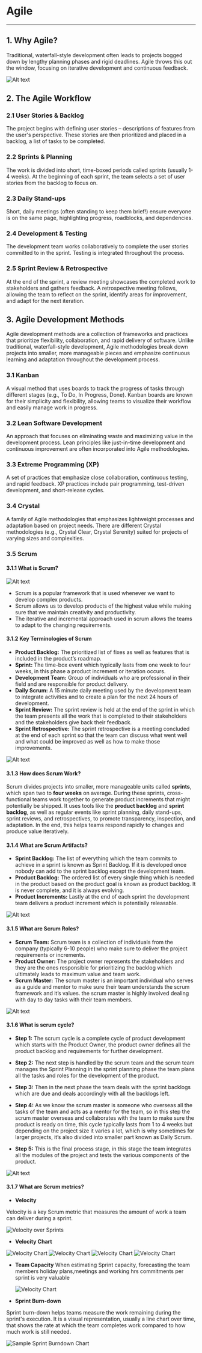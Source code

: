 # Agile

---

## 1. Why Agile?

Traditional, waterfall-style development often leads to projects bogged down by lengthy planning phases and rigid deadlines. Agile throws this out the window, focusing on iterative development and continuous feedback.

![Alt text](media/Agile.png)

## 2. The Agile Workflow

### 2.1 User Stories & Backlog

The project begins with defining user stories – descriptions of features from the user's perspective. These stories are then prioritized and placed in a backlog, a list of tasks to be completed.

### 2.2 Sprints & Planning

The work is divided into short, time-boxed periods called sprints (usually 1-4 weeks). At the beginning of each sprint, the team selects a set of user stories from the backlog to focus on.

### 2.3 Daily Stand-ups

Short, daily meetings (often standing to keep them brief!) ensure everyone is on the same page, highlighting progress, roadblocks, and dependencies.

### 2.4 Development & Testing

The development team works collaboratively to complete the user stories committed to in the sprint. Testing is integrated throughout the process.

### 2.5 Sprint Review & Retrospective

At the end of the sprint, a review meeting showcases the completed work to stakeholders and gathers feedback. A retrospective meeting follows, allowing the team to reflect on the sprint, identify areas for improvement, and adapt for the next iteration.

## 3. Agile Development Methods

Agile development methods are a collection of frameworks and practices that prioritize flexibility, collaboration, and rapid delivery of software. Unlike traditional, waterfall-style development, Agile methodologies break down projects into smaller, more manageable pieces and emphasize continuous learning and adaptation throughout the development process.

### 3.1 Kanban

A visual method that uses boards to track the progress of tasks through different stages (e.g., To Do, In Progress, Done). Kanban boards are known for their simplicity and flexibility, allowing teams to visualize their workflow and easily manage work in progress.

### 3.2 Lean Software Development

An approach that focuses on eliminating waste and maximizing value in the development process. Lean principles like just-in-time development and continuous improvement are often incorporated into Agile methodologies.

### 3.3 Extreme Programming (XP)

A set of practices that emphasize close collaboration, continuous testing, and rapid feedback. XP practices include pair programming, test-driven development, and short-release cycles.

### 3.4 Crystal

A family of Agile methodologies that emphasizes lightweight processes and adaptation based on project needs. There are different Crystal methodologies (e.g., Crystal Clear, Crystal Serenity) suited for projects of varying sizes and complexities.

### 3.5 Scrum

#### 3.1.1 What is Scrum?

![Alt text](media/what-is-scrum.png)

- Scrum is a popular framework that is used whenever we want to develop complex products.
- Scrum allows us to develop products of the highest value while making sure that we maintain creativity and productivity.
- The iterative and incremental approach used in scrum allows the teams to adapt to the changing requirements.

#### 3.1.2 Key Terminologies of Scrum

- **Product Backlog:** The prioritized list of fixes as well as features that is included in the product’s roadmap.
- **Sprint:** The time-box event which typically lasts from one week to four weeks, in this phase a product increment or iteration occurs.
- **Development Team:** Group of individuals who are professional in their field and are responsible for product delivery.
- **Daily Scrum:** A 15 minute daily meeting used by the development team to integrate activities and to create a plan for the next 24 hours of development.
- **Sprint Review:** The sprint review is held at the end of the sprint in which the team presents all the work that is completed to their stakeholders and the stakeholders give back their feedback.
- **Sprint Retrospective:** The sprint retrospective is a meeting concluded at the end of each sprint so that the team can discuss what went well and what could be improved as well as how to make those improvements.

![Alt text](media/key-scrum.png)

#### 3.1.3 How does Scrum Work?

Scrum divides projects into smaller, more manageable units called **sprints**, which span two to **four weeks** on average. During these sprints, cross-functional teams work together to generate product increments that might potentially be shipped. It uses tools like the **product backlog** and **sprint backlog**, as well as regular events like sprint planning, daily stand-ups, sprint reviews, and retrospectives, to promote transparency, inspection, and adaptation. In the end, this helps teams respond rapidly to changes and produce value iteratively.

#### 3.1.4 What are Scrum Artifacts?

- **Sprint Backlog:** The list of everything which the team commits to achieve in a sprint is known as Sprint Backlog. If it is developed once nobody can add to the sprint backlog except the development team.
- **Product Backlog:** The ordered list of every single thing which is needed in the product based on the product goal is known as product backlog. It is never complete, and it is always evolving.
- **Product Increments:** Lastly at the end of each sprint the development team delivers a product increment which is potentially releasable.

![Alt text](media/art-scrum.png)

#### 3.1.5 What are Scrum Roles?

- **Scrum Team:** Scrum team is a collection of individuals from the company (typically 6-10 people) who make sure to deliver the project requirements or increments.
- **Product Owner:** The project owner represents the stakeholders and they are the ones responsible for prioritizing the backlog which ultimately leads to maximum value and team work.
- **Scrum Master:** The scrum master is an important individual who serves as a guide and mentor to make sure their team understands the scrum framework and it’s values. the scrum master is highly involved dealing with day to day tasks with their team members.

![Alt text](media/rule-scrum.png)

#### 3.1.6 What is scrum cycle?

- **Step 1:** The scrum cycle is a complete cycle of product development which starts with the Product Owner, the product owner defines all the product backlog and requirements for further development.

- **Step 2:** The next step is handled by the scrum team and the scrum team manages the Sprint Planning in the sprint planning phase the team plans all the tasks and roles for the development of the product.

- **Step 3:** Then in the next phase the team deals with the sprint backlogs which are due and deals accordingly with all the backlogs left.

- **Step 4:** As we know the scrum master is someone who overseas all the tasks of the team and acts as a mentor for the team, so in this step the scrum master overseas and collaborates with the team to make sure the product is ready on time, this cycle typically lasts from 1 to 4 weeks but depending on the project size it varies a lot, which is why sometimes for larger projects, it’s also divided into smaller part known as Daily Scrum.

- **Step 5:** This is the final process stage, in this stage the team integrates all the modules of the project and tests the various components of the product.

![Alt text](media/cycle-process.png)

#### 3.1.7 What are Scrum metrics?

- **Velocity**

Velocity is a key Scrum metric that measures the amount of work a team can deliver during a sprint.

![Velocity over Sprints](media/scrum-velocity-over-sprints.png)

- **Velocity Chart**

![Velocity Chart](media/scrum-vl.png)
![Velocity Chart](media/scrum-vl2.png)
![Velocity Chart](media/scrum-vl3.png)
![Velocity Chart](media/scrum-vl4.png)

- **Team Capacity**
  When estimating Sprint capacity, forecasting the team members holiday plans,meetings and working hrs commitments per sprint is very valuable

  ![Velocity Chart](media/capacity.png)

- **Sprint Burn-down**

Sprint burn-down helps teams measure the work remaining during the sprint's execution. It is a visual representation, usually a line chart over time, that shows the rate at which the team completes work compared to how much work is still needed.

![Sample Sprint Burndown Chart](media/Sample-Sprint-Burn-Down-Chart.png)
